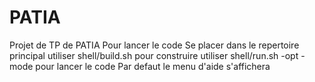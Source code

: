 # PATIA
Projet de TP de PATIA
Pour lancer le code
Se placer dans le repertoire principal
utiliser shell/build.sh pour construire
utiliser shell/run.sh -opt -mode pour lancer le code
Par defaut le menu d'aide s'affichera

